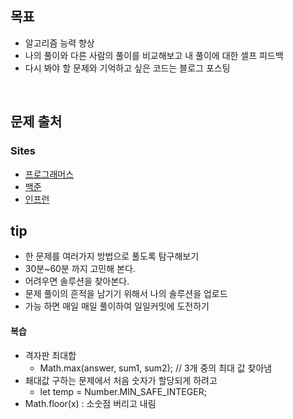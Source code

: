 ## 목표

- 알고리즘 능력 향상
- 나의 풀이와 다른 사람의 풀이를 비교해보고 내 풀이에 대한 셀프 피드백
- 다시 봐야 할 문제와 기억하고 싶은 코드는 블로그 포스팅

</br>
 
## 문제 출처

### Sites

- [프로그래머스](https://programmers.co.kr/)
- [백준](https://www.acmicpc.net/)
- [인프런](https://www.inflearn.com/course/%EC%9E%90%EB%B0%94%EC%8A%A4%ED%81%AC%EB%A6%BD%ED%8A%B8-%EC%95%8C%EA%B3%A0%EB%A6%AC%EC%A6%98-%EB%AC%B8%EC%A0%9C%ED%92%80%EC%9D%B4/dashboard)

## tip

- 한 문제를 여러가지 방법으로 풀도록 탐구해보기
- 30분~60분 까지 고민해 본다.
- 어려우면 솔루션을 찾아본다.
- 문제 풀이의 흔적을 남기기 위해서 나의 솔루션을 업로드
- 가능 하면 매일 매일 풀이하여 일일커밋에 도전하기

#### 복습

- 격자판 최대합
  - Math.max(answer, sum1, sum2); // 3개 중의 최대 값 찾아냄
- 쵀대값 구하는 문제에서 처음 숫자가 할당되게 하려고
  - let temp = Number.MIN_SAFE_INTEGER;
- Math.floor(x) : 소숫점 버리고 내림

